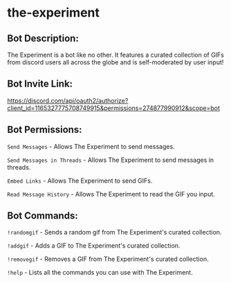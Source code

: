 # the-experiment

## Bot Description:
The Experiment is a bot like no other. It features a curated collection of GIFs from discord users all across the globe and is self-moderated by user input!

## Bot Invite Link:
https://discord.com/api/oauth2/authorize?client_id=1165327775708749915&permissions=274877990912&scope=bot

## Bot Permissions:
`Send Messages` - Allows The Experiment to send messages.

`Send Messages in Threads` - Allows The Experiment to send messages in threads.

`Embed Links` - Allows The Experiment to send GIFs.

`Read Message History` - Allows The Experiment to read the GIF you input.

## Bot Commands:

`!randomgif` - Sends a random gif from The Experiment's curated collection.

`!addgif` - Adds a GIF to The Experiment's curated collection.

`!removegif` - Removes a GIF from The Experiment's curated collection.

`!help` - Lists all the commands you can use with The Experiment.

